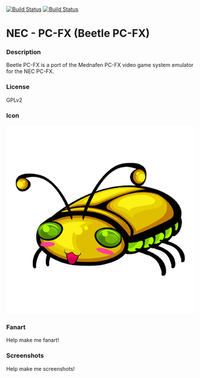 [![Build Status](https://travis-ci.org/kodi-game/game.libretro.beetle-pcfx.svg?branch=master)](https://travis-ci.org/kodi-game/game.libretro.beetle-pcfx)
[![Build Status](https://ci.appveyor.com/api/projects/status/github/kodi-game/game.libretro.beetle-pcfx?svg=true)](https://ci.appveyor.com/project/kodi-game/game-libretro-beetle-pcfx)

# NEC - PC-FX (Beetle PC-FX)

### Description

Beetle PC-FX is a port of the Mednafen PC-FX video game system emulator for the NEC PC-FX.

### License

GPLv2

### Icon

![Icon](game.libretro.beetle-pcfx/resources/icon.png)

### Fanart

Help make me fanart!

### Screenshots

Help make me screenshots!
